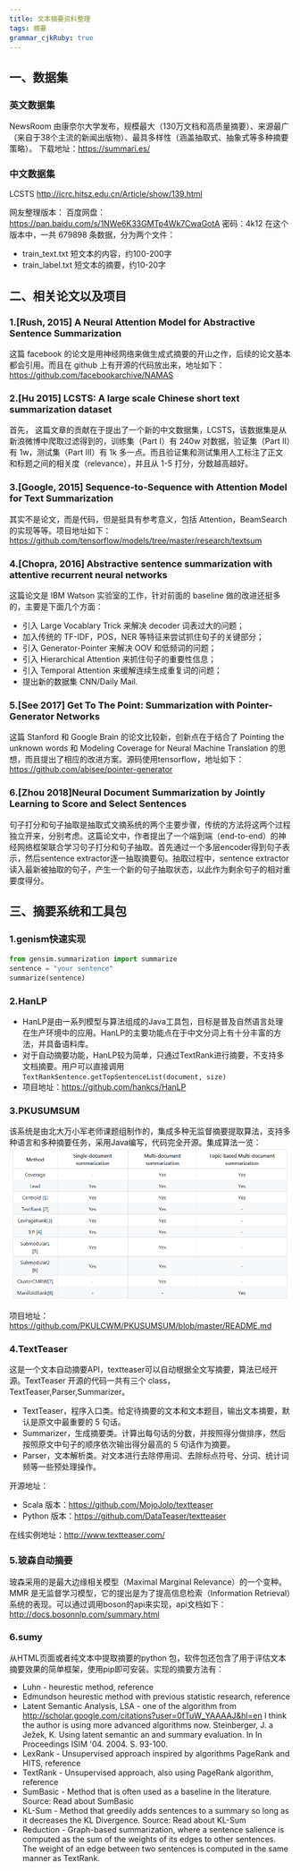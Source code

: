 ```yaml
---
title: 文本摘要资料整理 
tags: 摘要
grammar_cjkRuby: true
---
```


## 一、数据集
### 英文数据集
NewsRoom 由康奈尔大学发布，规模最大（130万文档和高质量摘要）、来源最广（来自于38个主流的新闻出版物）、最具多样性（涵盖抽取式、抽象式等多种摘要策略）。
下载地址：https://summari.es/

### 中文数据集
LCSTS  http://icrc.hitsz.edu.cn/Article/show/139.html

网友整理版本：
百度网盘：https://pan.baidu.com/s/1NWe6K33GMTp4Wk7CwaGotA
密码：4k12
在这个版本中，一共 679898 条数据，分为两个文件：
- train_text.txt	短文本的内容，约100-200字
- train_label.txt	短文本的摘要，约10-20字



## 二、相关论文以及项目
### 1.[Rush, 2015] A Neural Attention Model for Abstractive Sentence Summarization

这篇 facebook 的论文是用神经网络来做生成式摘要的开山之作，后续的论文基本都会引用。而且在 github 上有开源的代码放出来，地址如下：https://github.com/facebookarchive/NAMAS

### 2.[Hu 2015] LCSTS: A large scale Chinese short text summarization dataset

首先， 这篇文章的贡献在于提出了一个新的中文数据集，LCSTS，该数据集是从新浪微博中爬取过滤得到的，训练集（Part I）有 240w 对数据，验证集（Part II）有 1w，测试集（Part III）有 1k 多一点。而且验证集和测试集用人工标注了正文和标题之间的相关度（relevance），并且从 1-5 打分，分数越高越好。

### 3.[Google, 2015] Sequence-to-Sequence with Attention Model for Text Summarization

其实不是论文，而是代码，但是挺具有参考意义，包括 Attention，BeamSearch 的实现等等。项目地址如下：
https://github.com/tensorflow/models/tree/master/research/textsum


### 4.[Chopra, 2016] Abstractive sentence summarization with attentive recurrent neural networks

这篇论文是 IBM Watson 实验室的工作，针对前面的 baseline 做的改进还挺多的，主要是下面几个方面：
- 引入 Large Vocablary Trick 来解决 decoder 词表过大的问题；
- 加入传统的 TF-IDF，POS，NER 等特征来尝试抓住句子的关键部分；
- 引入 Generator-Pointer 来解决 OOV 和低频词的问题；
- 引入 Hierarchical Attention 来抓住句子的重要性信息；
- 引入 Temporal Attention 来缓解连续生成重复词的问题；
- 提出新的数据集 CNN/Daily Mail.

### 5.[See 2017] Get To The Point: Summarization with Pointer-Generator Networks

这篇 Stanford 和 Google Brain 的论文比较新，创新点在于结合了 Pointing the unknown words 和 Modeling Coverage for Neural Machine Translation 的思想，而且提出了相应的改进方案。源码使用tensorflow，地址如下：
https://github.com/abisee/pointer-generator

### 6.[Zhou 2018]Neural Document Summarization by Jointly Learning to Score and Select Sentences

句子打分和句子抽取是抽取式文摘系统的两个主要步骤，传统的方法将这两个过程独立开来，分别考虑。这篇论文中，作者提出了一个端到端（end-to-end）的神经网络框架联合学习句子打分和句子抽取。首先通过一个多层encoder得到句子表示，然后sentence extractor逐一抽取摘要句。抽取过程中，sentence extractor读入最新被抽取的句子，产生一个新的句子抽取状态，以此作为剩余句子的相对重要度得分。




## 三、摘要系统和工具包
### 1.genism快速实现

``` python
from gensim.summarization import summarize
sentence = "your sentence"
summarize(sentence)
```

### 2.HanLP 
- HanLP是由一系列模型与算法组成的Java工具包，目标是普及自然语言处理在生产环境中的应用。HanLP的主要功能点在于中文分词上有十分丰富的方法，并具备语料库。
- 对于自动摘要功能，HanLP较为简单，只通过TextRank进行摘要，不支持多文档摘要。用户可以直接调用`TextRankSentence.getTopSentenceList(document, size)`
- 项目地址：https://github.com/hankcs/HanLP

### 3.PKUSUMSUM
该系统是由北大万小军老师课题组制作的，集成多种无监督摘要提取算法，支持多种语言和多种摘要任务，采用Java编写，代码完全开源。集成算法一览：
![enter description here](./images/1545831013236.png)

项目地址：https://github.com/PKULCWM/PKUSUMSUM/blob/master/README.md

### 4.TextTeaser
这是一个文本自动摘要API，textteaser可以自动根据全文写摘要，算法已经开源。TextTeaser 开源的代码一共有三个 class，TextTeaser,Parser,Summarizer。
- TextTeaser，程序入口类。给定待摘要的文本和文本题目，输出文本摘要，默认是原文中最重要的 5 句话。
- Summarizer，生成摘要类。计算出每句话的分数，并按照得分做排序，然后按照原文中句子的顺序依次输出得分最高的 5 句话作为摘要。
-  Parser，文本解析类。对文本进行去除停用词、去除标点符号、分词、统计词频等一些预处理操作。

开源地址：
- Scala 版本：https://github.com/MojoJolo/textteaser
- Python 版本：https://github.com/DataTeaser/textteaser

在线实例地址：http://www.textteaser.com/

### 5.玻森自动摘要
玻森采用的是最大边缘相关模型（Maximal Marginal Relevance）的一个变种。MMR 是无监督学习模型，它的提出是为了提高信息检索（Information Retrieval）系统的表现。可以通过调用boson的api来实现，api文档如下：http://docs.bosonnlp.com/summary.html

### 6.sumy
从HTML页面或者纯文本中提取摘要的python 包，软件包还包含了用于评估文本摘要效果的简单框架，使用pip即可安装。实现的摘要方法有：
- Luhn - heurestic method, reference
- Edmundson heurestic method with previous statistic research, reference
- Latent Semantic Analysis, LSA - one of the algorithm from http://scholar.google.com/citations?user=0fTuW_YAAAAJ&hl=en I think the author is using more advanced algorithms now. Steinberger, J. a Ježek, K. Using latent semantic an and summary evaluation. In In Proceedings ISIM '04. 2004. S. 93-100.
- LexRank - Unsupervised approach inspired by algorithms PageRank and HITS, reference
- TextRank - Unsupervised approach, also using PageRank algorithm, reference
- SumBasic - Method that is often used as a baseline in the literature. Source: Read about SumBasic
- KL-Sum - Method that greedily adds sentences to a summary so long as it decreases the KL Divergence. Source: Read about KL-Sum
- Reduction - Graph-based summarization, where a sentence salience is computed as the sum of the weights of its edges to other sentences. The weight of an edge between two sentences is computed in the same manner as TextRank.

